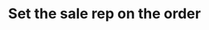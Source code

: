 ---
title: "Set the sale rep on the order"
name: "sourcemeta_apifact_syspro"
key: "param_sales_rep_id"
description: "Order setting: Set the sales rep on the order"
user_friendly_description: "Set a sales rep on each order being created in Omni Accounts."
default: ""
values: []
tags: [sourcemeta,apifact,syspro]
type: "meta"
process: "orders"
headless: true
---